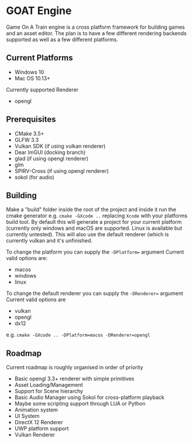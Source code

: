 # GOAT Engine

Game On A Train engine is a cross platform framework for building games and an asset editor. The plan is to have a few different rendering backends supported as well as a few different platforms.

## Current Platforms
* Windows 10
* Mac OS 10.13+

Currently supported Renderer
* opengl

## Prerequisites
* CMake 3.5+
* GLFW 3.3
* Vulkan SDK (if using vulkan renderer)
* Dear ImGUI (docking branch)
* glad (if using opengl renderer)
* glm
* SPIRV-Cross (if using opengl renderer)
* sokol (for audio)

## Building
Make a "build" folder inside the root of the project and inside it run the cmake generator
e.g. `cmake -GXcode ..`
replacing `Xcode` with your platforms build tool.
By default this will generate a project for your current platform (currently only windows and macOS are supported. Linux is available but currently untested). This will also use the default renderer (which is currently vulkan and it's unfinished.

To change the platform you can supply the `-DPlatform=` argument
Current valid options are:
* macos
* windows
* linux

To change the default renderer you can supply the `-DRenderer=` argument
Current valid options are
* vulkan
* opengl
* dx12

e.g. `cmake -GXcode .. -DPlatform=macos -DRenderer=opengl`

## Roadmap
Current roadmap is roughly organised in order of priority
* Basic opengl 3.3+ renderer with simple primitives
* Asset Loading/Management
* Support for Scene hierarchy
* Basic Audio Manager using Sokol for cross-platform playback
* Maybe some scripting support through LUA or Python
* Animation system
* UI System
* DirectX 12 Renderer
* UWP platform support
* Vulkan Renderer
